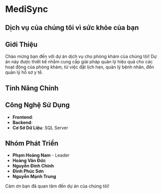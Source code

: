 # MediSync
## Dịch vụ của chúng tôi vì sức khỏe của bạn
## Giới Thiệu

Chào mừng bạn đến với dự án dịch vụ cho phòng khám của chúng tôi! Dự án này được thiết kế nhằm cung cấp giải pháp quản lý hiệu quả cho các hoạt động của phòng khám, từ việc đặt lịch hẹn, quản lý bệnh nhân, đến quản lý hồ sơ y tế.

## Tính Năng Chính




## Công Nghệ Sử Dụng

- **Frontend**: 
- **Backend**: 
- **Cơ Sở Dữ Liệu**: SQL Server

## Nhóm Phát Triển

- **Phạm Hoàng Nam** - Leader
- **Hoàng Văn Đức**
- **Nguyễn Đình Chính**
- **Đinh Phúc Sơn**
- **Nguyễn Mạnh Trung**

Cảm ơn bạn đã quan tâm đến dự án của chúng tôi!